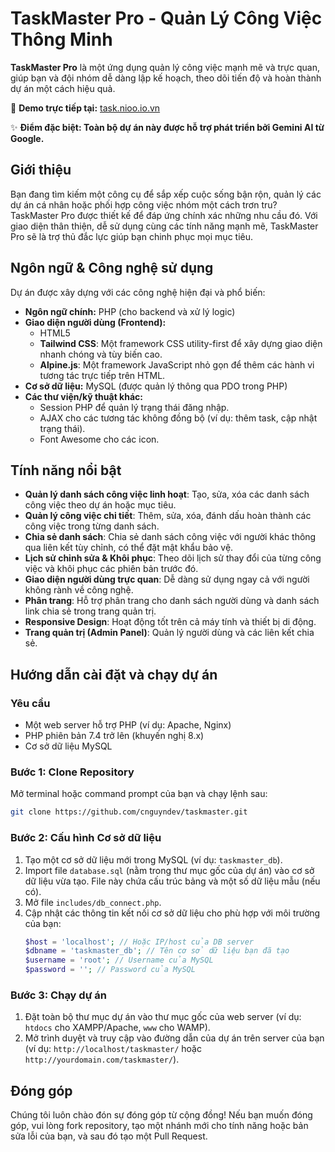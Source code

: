 # TaskMaster Pro - Quản Lý Công Việc Thông Minh

**TaskMaster Pro** là một ứng dụng quản lý công việc mạnh mẽ và trực quan, giúp bạn và đội nhóm dễ dàng lập kế hoạch, theo dõi tiến độ và hoàn thành dự án một cách hiệu quả.

🚀 **Demo trực tiếp tại:** [task.nioo.io.vn](https://www.google.com/search?q=http://task.nioo.io.vn)

✨ **Điểm đặc biệt: Toàn bộ dự án này được hỗ trợ phát triển bởi Gemini AI từ Google.**

## Giới thiệu

Bạn đang tìm kiếm một công cụ để sắp xếp cuộc sống bận rộn, quản lý các dự án cá nhân hoặc phối hợp công việc nhóm một cách trơn tru? TaskMaster Pro được thiết kế để đáp ứng chính xác những nhu cầu đó. Với giao diện thân thiện, dễ sử dụng cùng các tính năng mạnh mẽ, TaskMaster Pro sẽ là trợ thủ đắc lực giúp bạn chinh phục mọi mục tiêu.

## Ngôn ngữ & Công nghệ sử dụng

Dự án được xây dựng với các công nghệ hiện đại và phổ biến:

  * **Ngôn ngữ chính:** PHP (cho backend và xử lý logic)
  * **Giao diện người dùng (Frontend):**
      * HTML5
      * **Tailwind CSS**: Một framework CSS utility-first để xây dựng giao diện nhanh chóng và tùy biến cao.
      * **Alpine.js**: Một framework JavaScript nhỏ gọn để thêm các hành vi tương tác trực tiếp trên HTML.
  * **Cơ sở dữ liệu:** MySQL (được quản lý thông qua PDO trong PHP)
  * **Các thư viện/kỹ thuật khác:**
      * Session PHP để quản lý trạng thái đăng nhập.
      * AJAX cho các tương tác không đồng bộ (ví dụ: thêm task, cập nhật trạng thái).
      * Font Awesome cho các icon.

## Tính năng nổi bật

  * **Quản lý danh sách công việc linh hoạt**: Tạo, sửa, xóa các danh sách công việc theo dự án hoặc mục tiêu.
  * **Quản lý công việc chi tiết**: Thêm, sửa, xóa, đánh dấu hoàn thành các công việc trong từng danh sách.
  * **Chia sẻ danh sách**: Chia sẻ danh sách công việc với người khác thông qua liên kết tùy chỉnh, có thể đặt mật khẩu bảo vệ.
  * **Lịch sử chỉnh sửa & Khôi phục**: Theo dõi lịch sử thay đổi của từng công việc và khôi phục các phiên bản trước đó.
  * **Giao diện người dùng trực quan**: Dễ dàng sử dụng ngay cả với người không rành về công nghệ.
  * **Phân trang**: Hỗ trợ phân trang cho danh sách người dùng và danh sách link chia sẻ trong trang quản trị.
  * **Responsive Design**: Hoạt động tốt trên cả máy tính và thiết bị di động.
  * **Trang quản trị (Admin Panel)**: Quản lý người dùng và các liên kết chia sẻ.

## Hướng dẫn cài đặt và chạy dự án

### Yêu cầu

  * Một web server hỗ trợ PHP (ví dụ: Apache, Nginx)
  * PHP phiên bản 7.4 trở lên (khuyến nghị 8.x)
  * Cơ sở dữ liệu MySQL

### Bước 1: Clone Repository

Mở terminal hoặc command prompt của bạn và chạy lệnh sau:

```bash
git clone https://github.com/cnguyndev/taskmaster.git
```

### Bước 2: Cấu hình Cơ sở dữ liệu

1.  Tạo một cơ sở dữ liệu mới trong MySQL (ví dụ: `taskmaster_db`).
2.  Import file `database.sql` (nằm trong thư mục gốc của dự án) vào cơ sở dữ liệu vừa tạo. File này chứa cấu trúc bảng và một số dữ liệu mẫu (nếu có).
3.  Mở file `includes/db_connect.php`.
4.  Cập nhật các thông tin kết nối cơ sở dữ liệu cho phù hợp với môi trường của bạn:
    ```php
    $host = 'localhost'; // Hoặc IP/host của DB server
    $dbname = 'taskmaster_db'; // Tên cơ sở dữ liệu bạn đã tạo
    $username = 'root'; // Username của MySQL
    $password = ''; // Password của MySQL
    ```

### Bước 3: Chạy dự án

1.  Đặt toàn bộ thư mục dự án vào thư mục gốc của web server (ví dụ: `htdocs` cho XAMPP/Apache, `www` cho WAMP).
2.  Mở trình duyệt và truy cập vào đường dẫn của dự án trên server của bạn (ví dụ: `http://localhost/taskmaster/` hoặc `http://yourdomain.com/taskmaster/`).


## Đóng góp

Chúng tôi luôn chào đón sự đóng góp từ cộng đồng\! Nếu bạn muốn đóng góp, vui lòng fork repository, tạo một nhánh mới cho tính năng hoặc bản sửa lỗi của bạn, và sau đó tạo một Pull Request.
